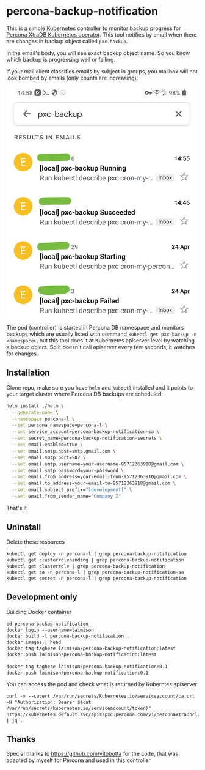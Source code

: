 # percona-backup-notification

This is a simple Kubernetes controller to monitor backup progress for [Percona XtraDB Kubernetes operator](https://github.com/percona/percona-xtradb-cluster-operator). This tool notifies by email when there are changes in backup object called `pxc-backup`.

In the email's body, you will see exact backup object name. So you know which backup is progressing well or failing.

If your mail client classifies emails by subject in groups, you mailbox will not look bombed by emails (only counts are increasing):

![percona-backup-notification](percona-backup-notification.png)

The pod (controller) is started in Percona DB namespace and monitors backups which are usually listed with command `kubectl get pxc-backup -n <namespace>`, but this tool does it at Kubernetes apiserver level by watching a backup object. So it doesn't call apiserver every few seconds, it watches for changes.

## Installation

Clone repo, make sure you have `helm` and `kubectl` installed and it points to your target cluster where Percona DB backups are scheduled:

```bash
helm install ./helm \
  --generate-name \
  --namespace percona-l \
  --set percona_namespace=percona-l \
  --set service_account=percona-backup-notification-sa \
  --set secret_name=percona-backup-notification-secrets \
  --set email.enabled=true \
  --set email.smtp.host=smtp.gmail.com \
  --set email.smtp.port=587 \
  --set email.smtp.username=your-username-95712363910@gmail.com \
  --set email.smtp.password=your-password \
  --set email.from_address=your-email-from-95712363910@gmail.com \
  --set email.to_address=your-email-to-95712363910@gmail.com \
  --set email.subject_prefix="[development]" \
  --set email.from_sender_name="Company X"
```

That's it

## Uninstall

Delete these resources

```
kubectl get deploy -n percona-l | grep percona-backup-notification
kubectl get clusterrolebinding | grep percona-backup-notification
kubectl get clusterrole | grep percona-backup-notification
kubectl get sa -n percona-l | grep percona-backup-notification-sa
kubectl get secret -n percona-l | grep percona-backup-notification

```

## Development only

Building Docker container

```
cd percona-backup-notification
docker login --username=laimison
docker build -t percona-backup-notification .
docker images | head
docker tag taghere laimison/percona-backup-notification:latest
docker push laimison/percona-backup-notification:latest

docker tag taghere laimison/percona-backup-notification:0.1
docker push laimison/percona-backup-notification:0.1
```

You can access the pod and check what is returned by Kuberntes apiserver

```
curl -v --cacert /var/run/secrets/kubernetes.io/serviceaccount/ca.crt -H "Authorization: Bearer $(cat /var/run/secrets/kubernetes.io/serviceaccount/token)" https://kubernetes.default.svc/apis/pxc.percona.com/v1/perconaxtradbclusterbackups | jq .
```

## Thanks

Special thanks to https://github.com/vitobotta for the code, that was adapted by myself for Percona and used in this controller
